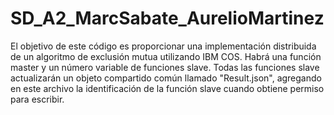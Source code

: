 # SD_A2_MarcSabate_AurelioMartinez

El objetivo de este código es proporcionar una implementación distribuida de un algoritmo de exclusión mutua utilizando IBM COS. Habrá
una función master y un número variable de funciones slave. Todas las funciones slave actualizarán un objeto compartido común llamado
"Result.json", agregando en este archivo la identificación de la función slave cuando obtiene permiso para escribir.
